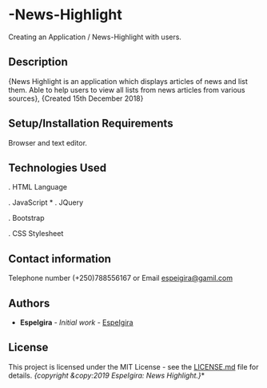 # -News-Highlight

Creating an Application / News-Highlight with users.
 
## Description
  
{News Highlight is an application which displays articles of news and list them. Able to help users to view all lists from news articles from various sources}, {Created 15th December 2018}

## Setup/Installation Requirements
  
  Browser and text editor.

## Technologies Used
  
 . HTML Language 

 . JavaScript * . JQuery

 . Bootstrap 
  
 . CSS Stylesheet

## Contact information

  Telephone number (+250)788556167 or Email espeigira@gamil.com
 
## Authors

* **EspeIgira** - *Initial work* - [EspeIgira](https://github.com/EspeIgira/)

## License

This project is licensed under the MIT License - see the [LICENSE.md](LICENSE.md) file for details.
*{copyright &copy:2019 EspeIgira: News Highlight.}**
